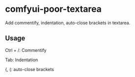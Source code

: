 # comfyui-poor-textarea

Add commentify, indentation, auto-close brackets in textarea.

## Usage  

Ctrl + \/: Commentify

Tab: Indentation

{, (: auto-close brackets